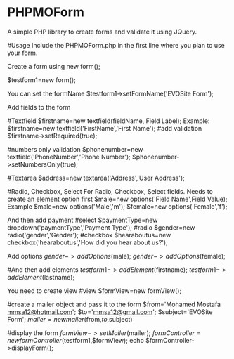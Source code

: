 # PHPMOForm
A simple PHP library to create forms and validate it using JQuery.

#Usage
Include the PHPMOForm.php in the first line where you plan to use your form.

<?php require_once("PHPMOForm.php");?>

Create a form using new form();

$testform1=new form();

You can set the formName
$testform1->setFormName('EVOSite Form');

Add fields to the form

#Textfield
$firstname=new textfield(fieldName, Field Label);
Example:
$firstname=new textfield('FirstName','First Name');
#add validation
$firstname->setRequired(true);


#numbers only validation
$phonenumber=new textfield('PhoneNumber','Phone Number');
$phonenumber->setNumbersOnly(true);

#Textarea
$address=new textarea('Address','User Address');

#Radio, Checkbox, Select
For Radio, Checkbox, Select fields. Needs to create an element option first
$male=new options('Field Name',Field Value);
Example
$male=new options('Male','m');
$female=new options('Female','f');

And then add payment
#select
$paymentType=new dropdown('paymentType','Payment Type');
#radio
$gender=new radio('gender','Gender');
#checkbox
$hearaboutus=new checkbox('hearaboutus','How did you hear about us?');

Add options 
$gender->addOptions($male);
$gender->addOptions($female);

#And then add elements
$testform1->addElement($firstname);
$testform1->addElement($lastname);

You need to create view
#view
$formView=new formView();

#create a mailer object and pass it to the form
$from='Mohamed Mostafa <mmsa12@hotmail.com>';
$to='mmsa12@gmail.com';
$subject='EVOSite Form';
$mailer=new mailer($from,$to,$subject)

#display the form
$formView->setMailer($mailer);
$formController=new formController($testform1,$formView);
echo $formController->displayForm();


